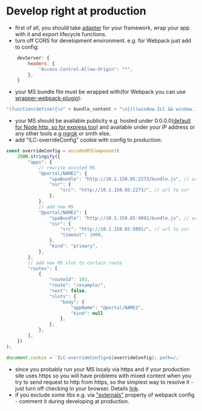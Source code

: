 # Develop right at production

- first of all, you should take [adapter](https://single-spa.js.org/docs/ecosystem) for your framework, wrap your app with it and export lifecycle functions.
- turn off CORS for development environment.
e.g. for Webpack just add to config:
```js
    devServer: {
        headers: {
            "Access-Control-Allow-Origin": "*",
        },
    }
```
- your MS bundle file must be wrapped with(for Webpack you can use [wrapper-webpack-plugin](https://www.npmjs.com/package/wrapper-webpack-plugin)):
```js
"(function(define){\n" + bundle_content + "\n})((window.ILC && window.ILC.define) || window.define);"
```

- your MS should be available publicity e.g. hosted under 0.0.0.0([default for Node http, so for express too](https://nodejs.org/api/net.html#net_server_listen_port_host_backlog_callback)) and available under your IP address or any other tools e.g [ngrok](https://ngrok.com/) or smth else.
- add "ILC-overrideConfig" cookie with config to production:
```js
const overrideConfig = encodeURIComponent(
    JSON.stringify({
        "apps": {
            // rewrite existed MS
            "@portal/NAME1": {
                "spaBundle": "http://10.1.150.85:2273/bundle.js", // url to bundle
                "ssr": {
                    "src": "http://10.1.150.85:2273/", // url to ssr
                },
            },
            // add new MS
            "@portal/NAME2": {
                "spaBundle": "http://10.1.150.85:9892/bundle.js", // url to bundle
                "ssr": {
                    "src": "http://10.1.150.85:9891/", // url to ssr
                    "timeout": 1000,
                },
                "kind": "primary",
            },
        },
        // add new MS slot to certain route
        "routes": [
            {
                "routeId": 103,
                "route": "/example/",
                "next": false,
                "slots": {
                    "body": {
                        "appName": "@portal/NAME2",
                        "kind": null
                    },
                },
            },
        ],
    })
);

document.cookie = `ILC-overrideConfig=${overrideConfig}; path=/;`

```
- since you probably run your MS localy via https and if your production site uses https so you will have problems with mixed content when you try to send request to http from https, so the simplest way to resolve it - just turn off checking in your browser. Details [link](https://docs.adobe.com/content/help/en/target/using/experiences/vec/troubleshoot-composer/mixed-content.html).
- if you exclude some libs e.g. via ["externals"](https://github.com/namecheap/ilc/blob/e1ea372f822fc95790e73743c5ad7ddf31e3c892/devFragments/people/webpack.config.js#L95) property of webpack config - comment it during developing at production.

